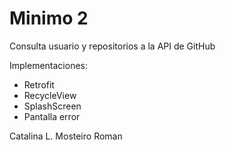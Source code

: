 # Minimo 2

Consulta usuario y repositorios a la API de GitHub

Implementaciones:
- Retrofit
- RecycleView
- SplashScreen
- Pantalla error

Catalina L. Mosteiro Roman
